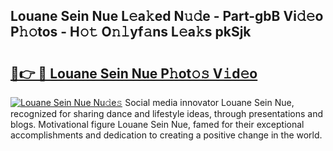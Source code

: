 ## Louane Sein Nue L𝚎a𝚔ed N𝚞𝚍e - Part-gbB Vi𝚍𝚎o P𝚑𝚘tos - H𝚘𝚝 O𝚗𝚕yf𝚊ns L𝚎a𝚔s pkSjk

# <h2><a href="http://kf0r96.oniu.top/?m=Louane+Sein+Nue">🔗👉 🔴 Louane Sein Nue P𝚑ot𝚘𝚜 V𝚒d𝚎o</a></h2>

[![Louane Sein Nue Nu𝚍e𝚜](https://i.imgur.com/0qMVB7G.gif)](http://kf0r96.oniu.top/?m=Louane+Sein+Nue)
Social media innovator Louane Sein Nue, recognized for sharing dance and lifestyle ideas, through presentations and blogs. Motivational figure Louane Sein Nue, famed for their exceptional accomplishments and dedication to creating a positive change in the world.  
